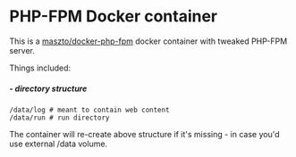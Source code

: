 # PHP-FPM Docker container

This is a [maszto/docker-php-fpm](https://registry.hub.docker.com/u/maszto/docker-php-fpm/) docker container with tweaked PHP-FPM server.

Things included:

##### - directory structure
```
/data/log # meant to contain web content
/data/run # run directory
```
The container will re-create above structure if it's missing - in case you'd use external /data volume.
